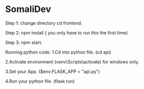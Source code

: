 # SomaliDev
 

Step 1: change directory cd frontend. 

Step 2: npm install { you only have to run this the first time} 

Step 3: npm start.


Running python code.
1.Cd into python file. (cd api)

2.Activate environment (venv\Scripts\activate) for windows only.

3.Set your App. ($env:FLASK_APP = "api.py")

4.Run your python file. (flask run)
